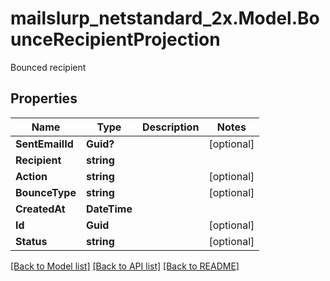 # mailslurp_netstandard_2x.Model.BounceRecipientProjection
Bounced recipient

## Properties

Name | Type | Description | Notes
------------ | ------------- | ------------- | -------------
**SentEmailId** | **Guid?** |  | [optional] 
**Recipient** | **string** |  | 
**Action** | **string** |  | [optional] 
**BounceType** | **string** |  | [optional] 
**CreatedAt** | **DateTime** |  | 
**Id** | **Guid** |  | [optional] 
**Status** | **string** |  | [optional] 

[[Back to Model list]](../README#documentation-for-models) [[Back to API list]](../README#documentation-for-api-endpoints) [[Back to README]](../README)

